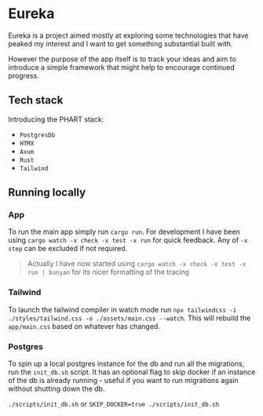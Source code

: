 # Eureka

Eureka is a project aimed mostly at exploring some technologies that have peaked my interest and I want to get something substantial built with.

However the purpose of the app itself is to track your ideas and aim to introduce a simple framework that might help to encourage continued progress.

## Tech stack

Introducing the PHART stack:
- `PostgresDb`
- `HTMX`
- `Axum`
- `Rust`
- `Tailwind`

## Running locally

### App

To run the main app simply run `cargo run`. For development I have been using `cargo watch -x check -x test -x run` for quick feedback. Any of `-x step` can be excluded if not required.

> Actually I have now started using `cargo watch -x check -x test -x run | bunyan` for its nicer formatting of the tracing

### Tailwind

To launch the tailwind compiler in watch mode run `npx tailwindcss -i ./styles/tailwind.css -o ./assets/main.css --watch`. This will rebuild the `app/main.css` based on whatever has changed.

### Postgres

To spin up a local postgres instance for the db and run all the migrations, run the `init_db.sh` script. It has an optional flag to skip docker if an instance of the db is already running - useful if you want to run migrations again without shutting down the db.

`./scripts/init_db.sh` or `SKIP_DOCKER=true ./scripts/init_db.sh`
